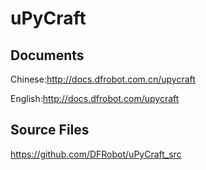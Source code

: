 # uPyCraft
## Documents

Chinese:http://docs.dfrobot.com.cn/upycraft

English:http://docs.dfrobot.com/upycraft

## Source Files

https://github.com/DFRobot/uPyCraft_src
